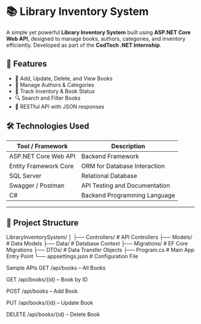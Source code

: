 # 📚 Library Inventory System

A simple yet powerful **Library Inventory System** built using **ASP.NET Core Web API**, designed to manage books, authors, categories, and inventory efficiently. Developed as part of the **CodTech .NET Internship**.


## 🚀 Features

- 📖 Add, Update, Delete, and View Books
- 👤 Manage Authors & Categories
- 🧾 Track Inventory & Book Status
- 🔍 Search and Filter Books
- 📡 RESTful API with JSON responses


## 🛠️ Technologies Used

| Tool / Framework      | Description                         |
|-----------------------|-------------------------------------|
| ASP.NET Core Web API  | Backend Framework                   |
| Entity Framework Core | ORM for Database Interaction        |
| SQL Server            | Relational Database                 |
| Swagger / Postman     | API Testing and Documentation       |
| C#                    | Backend Programming Language        |

---

## 📂 Project Structure
LibraryInventorySystem/
│
├── Controllers/ # API Controllers
├── Models/ # Data Models
├── Data/ # Database Context
├── Migrations/ # EF Core Migrations
├── DTOs/ # Data Transfer Objects
├── Program.cs # Main App Entry Point
└── appsettings.json # Configuration File

Sample APIs
GET /api/books – All Books

GET /api/books/{id} – Book by ID

POST /api/books – Add Book

PUT /api/books/{id} – Update Book

DELETE /api/books/{id} – Delete Book
